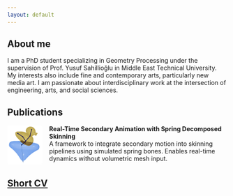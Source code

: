 ```yaml
---
layout: default
---
```


## About me
I am a PhD student specializing in Geometry Processing under the supervision of Prof. Yusuf Sahillioğlu in Middle East Technical University. My interests also include fine and contemporary arts, particularly new media art. I am passionate about interdisciplinary work at the intersection of engineering, arts, and social sciences.




## Publications

<div style="display: flex; align-items: flex-start; margin-bottom: 1.5rem;">
  <img src="./assets/img/thumbnails/sds_thumbnail.png" alt="Teaser" style="width: 80px; height: auto; margin-right: 1rem; border-radius: 5px;">
  <div>
    <div><strong><a href="https://bartuakyurek.github.io/publications/SDS/" target="_blank" style="text-decoration: none; color: inherit;">Real-Time Secondary Animation with Spring Decomposed Skinning</a></strong></div>
    <div>A framework to integrate secondary motion into skinning pipelines using simulated spring bones. Enables real-time dynamics without volumetric mesh input.</div>
  </div>
</div>


## [Short CV](https://bartuakyurek.github.io/short-cv/)